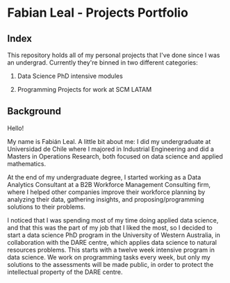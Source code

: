 # Fabian Leal -  Projects Portfolio 
## Index
This repository holds all of my personal projects that I've done since I was an undergrad. Currently they're binned in two different categories:

1. Data Science PhD intensive modules

2. Programming Projects for work at SCM LATAM
  

## Background
Hello!

My name is Fabián Leal. A little bit about me: I did my undergraduate at Universidad de Chile where I majored in Industrial Engineering and did a Masters in Operations Research, both focused on data science and applied mathematics.

At the end of my undergraduate degree, I started working as a Data Analytics Consultant at a B2B Workforce Management Consulting firm, where I helped other companies improve their workforce planning by analyzing their data, gathering insights, and proposing/programming solutions to their problems. 

I noticed that I was spending most of my time doing applied data science, and that this was the part of my job that I liked the most, so I decided to start a data science PhD program in the University of Western Australia, in collaboration with the DARE centre, which applies data science to natural resources problems. This starts with a twelve week intensive program in data science. We work on programming tasks every week, but only my solutions to the assessments will be made public, in order to protect the intellectual property of the DARE centre.

